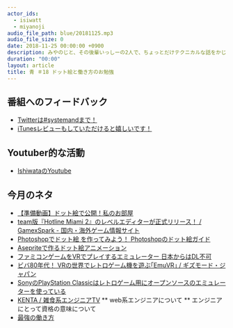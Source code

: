 ```yaml
---
actor_ids:
  - isiwatt
  - miyanoji
audio_file_path: blue/20181125.mp3
audio_file_size: 0
date: 2018-11-25 00:00:00 +0900
description: みやのじと、その後輩いっしーの2人で、ちょっとだけテクニカルな話をかじっちゃおう！という趣旨で始めた、systemand.onlineのサブチャンネル青です。
duration: "00:00"
layout: article
title: 青 ＃18 ドット絵と働き方のお勉強
---
```

## 番組へのフィードバック
* [Twitterは#systemandまで！](https://twitter.com/search?q=%23systemand)
* [iTunesレビューもしていただけると嬉しいです！](https://itunes.apple.com/jp/podcast/systemand-online/id1205168408?mt=2)

## Youtuber的な活動
* [IshiwataのYoutube](https://www.youtube.com/channel/UC0dN6GcdwpQA-WdSfI2tmZQ)

## 今月のネタ
* [【準備動画】ドット絵で公開！私のお部屋](https://www.youtube.com/watch?v=mNVpztq9VCk)
* [team版『Hotline Miami 2』のレベルエディターが正式リリース！ / GamexSpark - 国内・海外ゲーム情報サイト](https://www.gamespark.jp/article/2016/06/23/66826.html)
* [Photoshopでドット絵 を作ってみよう！ Photoshopのドット絵ガイド](https://www.shutterstock.com/ja/blog/how-to-turn-any-photograph-into-pixel-art-with-photoshop)
* [Asepriteで作るドット絵アニメーション](http://bosukedot.hatenablog.com/entry/2017/12/08/011802)
* [ファミコンゲームをVRでプレイするエミュレーター 日本からはDL不可](https://www.gizmodo.jp/2018/11/emuvr.html)
* [ビバ80年代！ VRの世界でレトロゲーム機を遊ぶ｢EmuVR｣ / ギズモード・ジャパン](https://www.gizmodo.jp/2018/11/emuvr.html)
* [SonyのPlayStation Classicはレトロゲーム用にオープンソースのエミュレーターを使っている](https://jp.techcrunch.com/2018/11/10/2018-11-09-sonys-playstation-classic-uses-an-open-source-emulator-to-play-its-games/)
* [KENTA / 雑食系エンジニアTV](https://www.youtube.com/channel/UC_HLK-ksslL-Z_2wiIZDlMg)
** web系エンジニアについて
** エンジニアにとって資格の意味について
* [最強の働き方](https://www.audible.co.jp/pd/%E3%83%93%E3%82%B8%E3%83%8D%E3%82%B9-%E3%82%AD%E3%83%A3%E3%83%AA%E3%82%A2%E3%83%BB%E3%83%9E%E3%83%8D%E3%82%B8%E3%83%A1%E3%83%B3%E3%83%88-/%E6%9C%80%E5%BC%B7%E3%81%AE%E5%83%8D%E3%81%8D%E6%96%B9-%E3%82%AA%E3%83%BC%E3%83%87%E3%82%A3%E3%82%AA%E3%83%96%E3%83%83%E3%82%AF/B07G9Y6JSK?asin=B07G9Y6JSK&source_code=ASSORAP0511160006)

